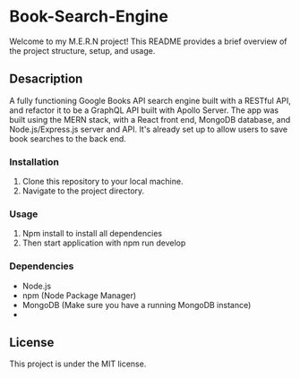 # Book-Search-Engine

Welcome to my M.E.R.N project! This README provides a brief overview of the project structure, setup, and usage.

## Desacription

A fully functioning Google Books API search engine built with a RESTful API, and refactor it to be a GraphQL API built with Apollo Server. The app was built using the MERN stack, with a React front end, MongoDB database, and Node.js/Express.js server and API. It's already set up to allow users to save book searches to the back end.

### Installation

1. Clone this repository to your local machine.
2. Navigate to the project directory.


### Usage

1. Npm install to install all dependencies
2. Then start application with npm run develop

   
### Dependencies

- Node.js
- npm (Node Package Manager)
- MongoDB (Make sure you have a running MongoDB instance)
- 

## License 
This project is  under the MIT license.


